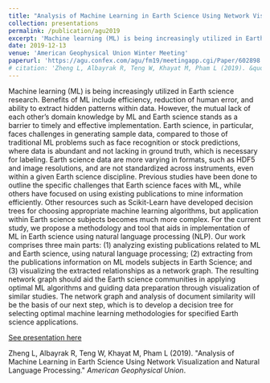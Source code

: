 ```yaml
---
title: "Analysis of Machine Learning in Earth Science Using Network Visualization and Natural Language Processing"
collection: presentations
permalink: /publication/agu2019
excerpt: 'Machine learning (ML) is being increasingly utilized in Earth science research. Benefits of ML include efficiency, reduction of human error, and ability to extract hidden patterns within data. However, the mutual lack of each other’s domain knowledge by ML and Earth science stands as a barrier to timely and effective implementation. Earth science, in particular, faces challenges in generating sample data, compared to those of traditional ML problems such as face recognition or stock predictions, where data is abundant and not lacking in ground truth, which is necessary for labeling. Earth science data are more varying in formats, such as HDF5 and image resolutions, and are not standardized across instruments, even within a given Earth science discipline. Previous studies have been done to outline the specific challenges that Earth science faces with ML, while others have focused on using existing publications to mine information efficiently. Other resources such as Scikit-Learn have developed decision trees for choosing appropriate machine learning algorithms, but application within Earth science subjects becomes much more complex. For the current study, we propose a methodology and tool that aids in implementation of ML in Earth science using natural language processing (NLP). Our work comprises three main parts: (1) analyzing existing publications related to ML and Earth science, using natural language processing; (2) extracting from the publications information on ML models subjects in Earth Science; and (3) visualizing the extracted relationships as a network graph. The resulting network graph should aid the Earth science communities in applying optimal ML algorithms and guiding data preparation through visualization of similar studies. The network graph and analysis of document similarity will be the basis of our next step, which is to develop a decision tree for selecting optimal machine learning methodologies for specified Earth science applications.'
date: 2019-12-13
venue: 'American Geophysical Union Winter Meeting'
paperurl: 'https://agu.confex.com/agu/fm19/meetingapp.cgi/Paper/602898'
# citation: 'Zheng L, Albayrak R, Teng W, Khayat M, Pham L (2019). &quot;Analysis of Machine Learning in Earth Science Using Network Visualization and Natural Language Processing.&quot; <i>American Geophysical Union</i>.'
---
```

Machine learning (ML) is being increasingly utilized in Earth science research. Benefits of ML include efficiency, reduction of human error, and ability to extract hidden patterns within data. However, the mutual lack of each other’s domain knowledge by ML and Earth science stands as a barrier to timely and effective implementation. Earth science, in particular, faces challenges in generating sample data, compared to those of traditional ML problems such as face recognition or stock predictions, where data is abundant and not lacking in ground truth, which is necessary for labeling. Earth science data are more varying in formats, such as HDF5 and image resolutions, and are not standardized across instruments, even within a given Earth science discipline. Previous studies have been done to outline the specific challenges that Earth science faces with ML, while others have focused on using existing publications to mine information efficiently. Other resources such as Scikit-Learn have developed decision trees for choosing appropriate machine learning algorithms, but application within Earth science subjects becomes much more complex. For the current study, we propose a methodology and tool that aids in implementation of ML in Earth science using natural language processing (NLP). Our work comprises three main parts: (1) analyzing existing publications related to ML and Earth science, using natural language processing; (2) extracting from the publications information on ML models subjects in Earth Science; and (3) visualizing the extracted relationships as a network graph. The resulting network graph should aid the Earth science communities in applying optimal ML algorithms and guiding data preparation through visualization of similar studies. The network graph and analysis of document similarity will be the basis of our next step, which is to develop a decision tree for selecting optimal machine learning methodologies for specified Earth science applications.

[See presentation here](https://agu.confex.com/agu/fm19/meetingapp.cgi/Paper/602898)

Zheng L, Albayrak R, Teng W, Khayat M, Pham L (2019). &quot;Analysis of Machine Learning in Earth Science Using Network Visualization and Natural Language Processing.&quot; <i>American Geophysical Union</i>.